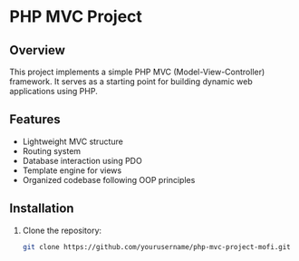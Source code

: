 # PHP MVC Project 

## Overview
This project implements a simple PHP MVC (Model-View-Controller) framework. It serves as a starting point for building dynamic web applications using PHP.

## Features
- Lightweight MVC structure
- Routing system
- Database interaction using PDO
- Template engine for views
- Organized codebase following OOP principles

## Installation
1. Clone the repository:
   ```bash
   git clone https://github.com/yourusername/php-mvc-project-mofi.git
